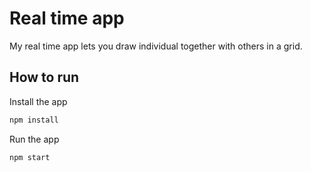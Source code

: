 # Real time app

My real time app lets you draw individual together with others in a grid.

## How to run

Install the app

```bash
npm install
```

Run the app

```bash
npm start
```
